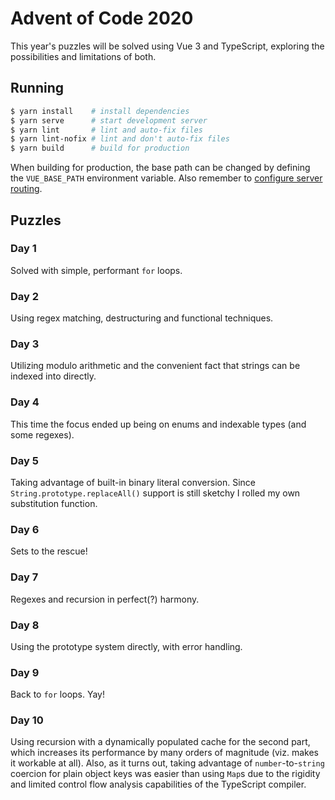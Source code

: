 Advent of Code 2020
===================

This year's puzzles will be solved using Vue 3 and TypeScript, exploring the possibilities and limitations of both.

Running
-------

```bash
$ yarn install    # install dependencies
$ yarn serve      # start development server
$ yarn lint       # lint and auto-fix files
$ yarn lint-nofix # lint and don't auto-fix files
$ yarn build      # build for production
```

When building for production, the base path can be changed by defining the `VUE_BASE_PATH` environment variable.
Also remember to [configure server routing](https://router.vuejs.org/guide/essentials/history-mode.html#example-server-configurations).

Puzzles
-------

### Day 1

Solved with simple, performant `for` loops.

### Day 2

Using regex matching, destructuring and functional techniques.

### Day 3

Utilizing modulo arithmetic and the convenient fact that strings can be indexed into directly.

### Day 4

This time the focus ended up being on enums and indexable types (and some regexes).

### Day 5

Taking advantage of built-in binary literal conversion. Since `String.prototype.replaceAll()` support is still sketchy I rolled my own substitution function.

### Day 6

Sets to the rescue!

### Day 7

Regexes and recursion in perfect(?) harmony.

### Day 8

Using the prototype system directly, with error handling.

### Day 9

Back to `for` loops. Yay!

### Day 10

Using recursion with a dynamically populated cache for the second part, which increases its performance by many orders of magnitude (viz. makes it workable at all).
Also, as it turns out, taking advantage of `number`-to-`string` coercion for plain object keys was easier than using `Map`s due to the rigidity and limited control flow analysis capabilities of the TypeScript compiler.
